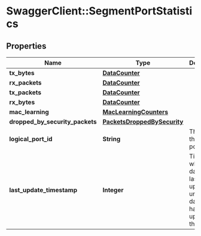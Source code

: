 # SwaggerClient::SegmentPortStatistics

## Properties
Name | Type | Description | Notes
------------ | ------------- | ------------- | -------------
**tx_bytes** | [**DataCounter**](DataCounter.md) |  | [optional] 
**rx_packets** | [**DataCounter**](DataCounter.md) |  | [optional] 
**tx_packets** | [**DataCounter**](DataCounter.md) |  | [optional] 
**rx_bytes** | [**DataCounter**](DataCounter.md) |  | [optional] 
**mac_learning** | [**MacLearningCounters**](MacLearningCounters.md) |  | [optional] 
**dropped_by_security_packets** | [**PacketsDroppedBySecurity**](PacketsDroppedBySecurity.md) |  | [optional] 
**logical_port_id** | **String** | The id of the logical port | [optional] 
**last_update_timestamp** | **Integer** | Timestamp when the data was last updated; unset if data source has never updated the data. | [optional] 



